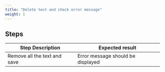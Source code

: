 ```yaml
---
title: "Delete text and check error message"
weight: 1
---
```

## Steps
| Step Description | Expected result |
| ----- | ----- |
| Remove all the text and save | Error message should be displayed |
